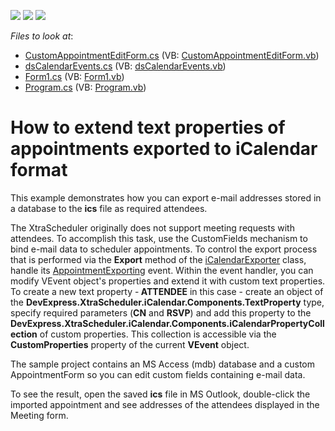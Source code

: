 <!-- default badges list -->
![](https://img.shields.io/endpoint?url=https://codecentral.devexpress.com/api/v1/VersionRange/128634894/16.2.3%2B)
[![](https://img.shields.io/badge/Open_in_DevExpress_Support_Center-FF7200?style=flat-square&logo=DevExpress&logoColor=white)](https://supportcenter.devexpress.com/ticket/details/E2437)
[![](https://img.shields.io/badge/📖_How_to_use_DevExpress_Examples-e9f6fc?style=flat-square)](https://docs.devexpress.com/GeneralInformation/403183)
<!-- default badges end -->
<!-- default file list -->
*Files to look at*:

* [CustomAppointmentEditForm.cs](./CS/CustomAppointmentEditForm.cs) (VB: [CustomAppointmentEditForm.vb](./VB/CustomAppointmentEditForm.vb))
* [dsCalendarEvents.cs](./CS/dsCalendarEvents.cs) (VB: [dsCalendarEvents.vb](./VB/dsCalendarEvents.vb))
* [Form1.cs](./CS/Form1.cs) (VB: [Form1.vb](./VB/Form1.vb))
* [Program.cs](./CS/Program.cs) (VB: [Program.vb](./VB/Program.vb))
<!-- default file list end -->
# How to extend text properties of appointments exported to iCalendar format


<p>This example demonstrates how you can export e-mail addresses stored in a database to the <strong>ics</strong> file as required attendees. </p><p>The XtraScheduler originally does not support meeting requests with attendees. To accomplish this task, use the CustomFields mechanism to bind e-mail data to scheduler appointments. To control the export process that is performed via the <strong>Export</strong> method of the <a href="http://documentation.devexpress.com/#WindowsForms/clsDevExpressXtraScheduleriCalendariCalendarExportertopic"> iCalendarExporter</a> class, handle its <a href="http://documentation.devexpress.com/#CoreLibraries/DevExpressXtraSchedulerExchangeAppointmentExporter_AppointmentExportingtopic">AppointmentExporting</a> event. Within the event handler, you can modify VEvent object's properties and extend it with custom text properties. <br />
To create a new text property -<strong> ATTENDEE</strong> in this case - create an object of the <strong>DevExpress.XtraScheduler.iCalendar.Components.TextProperty</strong> type, specify required parameters (<strong>CN</strong> and <strong>RSVP</strong>) and add this property to the<strong> DevExpress.XtraScheduler.iCalendar.Components.iCalendarPropertyCollection</strong> of custom properties. This collection is accessible via the <strong>CustomProperties</strong> property of the current <strong>VEvent</strong> object.</p><p>The sample project contains an MS Access (mdb) database and a custom AppointmentForm so you can edit custom fields containing e-mail data. </p><p>To see the result, open the saved <strong>ics</strong> file in MS Outlook, double-click the imported appointment  and see addresses of the attendees displayed in the Meeting form.</p>

<br/>


